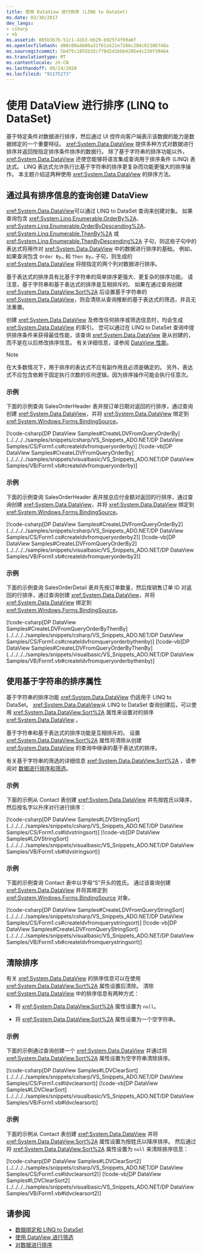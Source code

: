 ```yaml
---
title: 使用 DataView 进行排序 (LINQ to DataSet)
ms.date: 03/30/2017
dev_langs:
- csharp
- vb
ms.assetid: 885b3b7b-51c1-42b3-bb29-b925f4f69a6f
ms.openlocfilehash: d80c00a4b06a31f61a521e7206c204c02106748a
ms.sourcegitcommit: 5b475c1855b32cf78d2d1bbb4295e4c236f39464
ms.translationtype: MT
ms.contentlocale: zh-CN
ms.lasthandoff: 09/24/2020
ms.locfileid: "91175273"
---
```

# <a name="sorting-with-dataview-linq-to-dataset"></a>使用 DataView 进行排序 (LINQ to DataSet)

基于特定条件对数据进行排序，然后通过 UI 控件向客户端表示该数据的能力是数据绑定的一个重要特征。 <xref:System.Data.DataView> 提供多种方式对数据进行排序并返回按指定排序条件排序的数据行。 除了基于字符串的排序功能以外， <xref:System.Data.DataView> 还使您能够将语言集成查询用于排序条件 (LINQ) 表达式。 LINQ 表达式允许执行比基于字符串的排序更复杂而功能更强大的排序操作。 本主题介绍这两种使用 <xref:System.Data.DataView> 的排序方法。  
  
## <a name="creating-dataview-from-a-query-with-sorting-information"></a>通过具有排序信息的查询创建 DataView  

 <xref:System.Data.DataView>可以通过 LINQ to DataSet 查询来创建对象。 如果查询包含 <xref:System.Linq.Enumerable.OrderBy%2A>、<xref:System.Linq.Enumerable.OrderByDescending%2A>、<xref:System.Linq.Enumerable.ThenBy%2A> 或 <xref:System.Linq.Enumerable.ThenByDescending%2A> 子句，则这些子句中的表达式将用作对 <xref:System.Data.DataView> 中的数据进行排序的基础。 例如，如果查询包含 `Order By…` 和 `Then By…` 子句，则生成的 <xref:System.Data.DataView> 将按指定的两个列对数据进行排序。  
  
 基于表达式的排序具有比基于字符串的简单排序更强大、更复杂的排序功能。 请注意，基于字符串和基于表达式的排序是互相排斥的。 如果在通过查询创建 <xref:System.Data.DataView.Sort%2A> 后设置基于字符串的 <xref:System.Data.DataView>，则会清除从查询推断的基于表达式的筛选，并且无法重置。  
  
 创建 <xref:System.Data.DataView> 及修改任何排序或筛选信息时，均会生成 <xref:System.Data.DataView> 的索引。 您可以通过在 LINQ to DataSet 查询中提供排序条件来获得最佳性能，该查询 <xref:System.Data.DataView> 是从创建的，而不是在以后修改排序信息。 有关详细信息，请参阅 [DataView 性能](dataview-performance.md)。  
  
> [!NOTE]
> 在大多数情况下，用于排序的表达式不应有副作用且必须是确定的。 另外，表达式不应包含依赖于固定执行次数的任何逻辑，因为排序操作可能会执行任意次。  
  
### <a name="example"></a>示例  

 下面的示例查询 SalesOrderHeader 表并按订单日期对返回的行排序，通过查询创建 <xref:System.Data.DataView>，并将 <xref:System.Data.DataView> 绑定到 <xref:System.Windows.Forms.BindingSource>。  
  
 [!code-csharp[DP DataView Samples#CreateLDVFromQueryOrderBy](../../../../samples/snippets/csharp/VS_Snippets_ADO.NET/DP DataView Samples/CS/Form1.cs#createldvfromqueryorderby)]
 [!code-vb[DP DataView Samples#CreateLDVFromQueryOrderBy](../../../../samples/snippets/visualbasic/VS_Snippets_ADO.NET/DP DataView Samples/VB/Form1.vb#createldvfromqueryorderby)]  
  
### <a name="example"></a>示例  

 下面的示例查询 SalesOrderHeader 表并按总应付金额对返回的行排序，通过查询创建 <xref:System.Data.DataView>，并将 <xref:System.Data.DataView> 绑定到 <xref:System.Windows.Forms.BindingSource>。  
  
 [!code-csharp[DP DataView Samples#CreateLDVFromQueryOrderBy2](../../../../samples/snippets/csharp/VS_Snippets_ADO.NET/DP DataView Samples/CS/Form1.cs#createldvfromqueryorderby2)]
 [!code-vb[DP DataView Samples#CreateLDVFromQueryOrderBy2](../../../../samples/snippets/visualbasic/VS_Snippets_ADO.NET/DP DataView Samples/VB/Form1.vb#createldvfromqueryorderby2)]  
  
### <a name="example"></a>示例  

 下面的示例查询 SalesOrderDetail 表并先按订单数量，然后按销售订单 ID 对返回的行排序，通过查询创建 <xref:System.Data.DataView>，并将 <xref:System.Data.DataView> 绑定到 <xref:System.Windows.Forms.BindingSource>。  
  
 [!code-csharp[DP DataView Samples#CreateLDVFromQueryOrderByThenBy](../../../../samples/snippets/csharp/VS_Snippets_ADO.NET/DP DataView Samples/CS/Form1.cs#createldvfromqueryorderbythenby)]
 [!code-vb[DP DataView Samples#CreateLDVFromQueryOrderByThenBy](../../../../samples/snippets/visualbasic/VS_Snippets_ADO.NET/DP DataView Samples/VB/Form1.vb#createldvfromqueryorderbythenby)]  
  
## <a name="using-the-string-based-sort-property"></a>使用基于字符串的排序属性  

 基于字符串的排序功能 <xref:System.Data.DataView> 仍适用于 LINQ to DataSet。 <xref:System.Data.DataView>从 LINQ to DataSet 查询创建后，可以使用 <xref:System.Data.DataView.Sort%2A> 属性来设置对的排序 <xref:System.Data.DataView> 。  
  
 基于字符串和基于表达式的排序功能是互相排斥的。 设置 <xref:System.Data.DataView.Sort%2A> 属性将清除从创建 <xref:System.Data.DataView> 的查询中继承的基于表达式的排序。  
  
 有关基于字符串的筛选的详细信息 <xref:System.Data.DataView.Sort%2A> ，请参阅对 [数据进行排序和筛选](./dataset-datatable-dataview/sorting-and-filtering-data.md)。  
  
### <a name="example"></a>示例  

 下面的示例从 Contact 表创建 <xref:System.Data.DataView> 并先按姓氏以降序，然后按名字以升序对行进行排序：  
  
 [!code-csharp[DP DataView Samples#LDVStringSort](../../../../samples/snippets/csharp/VS_Snippets_ADO.NET/DP DataView Samples/CS/Form1.cs#ldvstringsort)]
 [!code-vb[DP DataView Samples#LDVStringSort](../../../../samples/snippets/visualbasic/VS_Snippets_ADO.NET/DP DataView Samples/VB/Form1.vb#ldvstringsort)]  
  
### <a name="example"></a>示例  

 下面的示例查询 Contact 表中以字母“S”开头的姓氏。  通过该查询创建 <xref:System.Data.DataView> 并将其绑定到 <xref:System.Windows.Forms.BindingSource> 对象。  
  
 [!code-csharp[DP DataView Samples#CreateLDVFromQueryStringSort](../../../../samples/snippets/csharp/VS_Snippets_ADO.NET/DP DataView Samples/CS/Form1.cs#createldvfromquerystringsort)]
 [!code-vb[DP DataView Samples#CreateLDVFromQueryStringSort](../../../../samples/snippets/visualbasic/VS_Snippets_ADO.NET/DP DataView Samples/VB/Form1.vb#createldvfromquerystringsort)]  
  
## <a name="clearing-the-sort"></a>清除排序  

 有关 <xref:System.Data.DataView> 的排序信息可以在使用 <xref:System.Data.DataView.Sort%2A> 属性设置后清除。 清除 <xref:System.Data.DataView> 中的排序信息有两种方式：  
  
- 将 <xref:System.Data.DataView.Sort%2A> 属性设置为 `null`。  
  
- 将 <xref:System.Data.DataView.Sort%2A> 属性设置为一个空字符串。  
  
### <a name="example"></a>示例  

 下面的示例通过查询创建一个 <xref:System.Data.DataView> 并通过将 <xref:System.Data.DataView.Sort%2A> 属性设置为空字符串清除排序。  
  
 [!code-csharp[DP DataView Samples#LDVClearSort](../../../../samples/snippets/csharp/VS_Snippets_ADO.NET/DP DataView Samples/CS/Form1.cs#ldvclearsort)]
 [!code-vb[DP DataView Samples#LDVClearSort](../../../../samples/snippets/visualbasic/VS_Snippets_ADO.NET/DP DataView Samples/VB/Form1.vb#ldvclearsort)]  
  
### <a name="example"></a>示例  

 下面的示例从 Contact 表创建 <xref:System.Data.DataView> 并将 <xref:System.Data.DataView.Sort%2A> 属性设置为按姓氏以降序排序。 然后通过将 <xref:System.Data.DataView.Sort%2A> 属性设置为 `null` 来清除排序信息：  
  
 [!code-csharp[DP DataView Samples#LDVClearSort2](../../../../samples/snippets/csharp/VS_Snippets_ADO.NET/DP DataView Samples/CS/Form1.cs#ldvclearsort2)]
 [!code-vb[DP DataView Samples#LDVClearSort2](../../../../samples/snippets/visualbasic/VS_Snippets_ADO.NET/DP DataView Samples/VB/Form1.vb#ldvclearsort2)]  
  
## <a name="see-also"></a>请参阅

- [数据绑定和 LINQ to DataSet](data-binding-and-linq-to-dataset.md)
- [使用 DataView 进行筛选](filtering-with-dataview-linq-to-dataset.md)
- [对数据进行排序](/previous-versions/visualstudio/visual-studio-2013/bb546145(v=vs.120))
